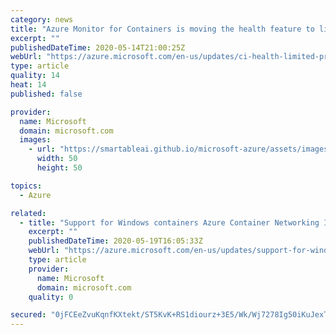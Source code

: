 ```yaml
---
category: news
title: "Azure Monitor for Containers is moving the health feature to limited preview"
excerpt: ""
publishedDateTime: 2020-05-14T21:00:25Z
webUrl: "https://azure.microsoft.com/en-us/updates/ci-health-limited-preview/"
type: article
quality: 14
heat: 14
published: false

provider:
  name: Microsoft
  domain: microsoft.com
  images:
    - url: "https://smartableai.github.io/microsoft-azure/assets/images/organizations/microsoft.com-50x50.jpg"
      width: 50
      height: 50

topics:
  - Azure

related:
  - title: "Support for Windows containers Azure Container Networking Interface on Azure Stack Hub coming soon in private preview"
    excerpt: ""
    publishedDateTime: 2020-05-19T16:05:33Z
    webUrl: "https://azure.microsoft.com/en-us/updates/support-for-windows-containers-azure-container-networking-interface-on-azure-stack-hub-coming-soon-in-private-preview/"
    type: article
    provider:
      name: Microsoft
      domain: microsoft.com
    quality: 0

secured: "0jFCEeZvuKqnfKXtekt/ST5KvK+RS1diourz+3E5/Wk/Wj7278Ig50iKuJexTej4qSKc7oQRPcI2T+oVYbw+lp4TTc6CpGlcqy+h4VUZi+4g43BYYT7BwL/LgMnreOsTErUHGiA0CKLA8bqOGI3zOmSR05xEXju0ttylvXn80yLtQXKBLkOUgCB9yApUvPbTNm7Q0LEWuB5zsKPvvn+5CuVuGahTxm2VSazNgAWGZIZLsVBH48bSuzsWcwdCetfIyP+0r8/jLiZ2GSpUkzVehVogxkduEB9+0Mx73eOYrwYVgLyaKCMKVM10SW5bAyqTRfkSDI4+GMMvNFBuqKNL3g==;rvHUtzTwVlqVw6x41o9qjw=="
---
```


